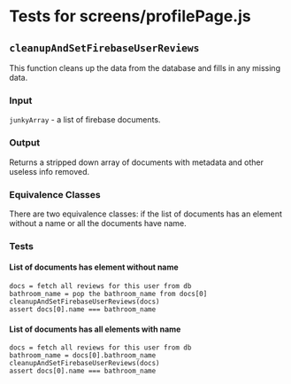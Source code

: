 # Tests for screens/profilePage.js
## `cleanupAndSetFirebaseUserReviews`
This function cleans up the data from the database and fills in any missing data.
### Input
`junkyArray` - a list of firebase documents.
### Output
Returns a stripped down array of documents with metadata and other useless info removed.
### Equivalence Classes
There are two equivalence classes: if the list of documents has an element without a name or all the documents have name.
### Tests
#### List of documents has element without name
```
docs = fetch all reviews for this user from db
bathroom_name = pop the bathroom_name from docs[0]
cleanupAndSetFirebaseUserReviews(docs)
assert docs[0].name === bathroom_name
```
#### List of documents has all elements with name
```
docs = fetch all reviews for this user from db
bathroom_name = docs[0].bathroom_name
cleanupAndSetFirebaseUserReviews(docs)
assert docs[0].name === bathroom_name
```
